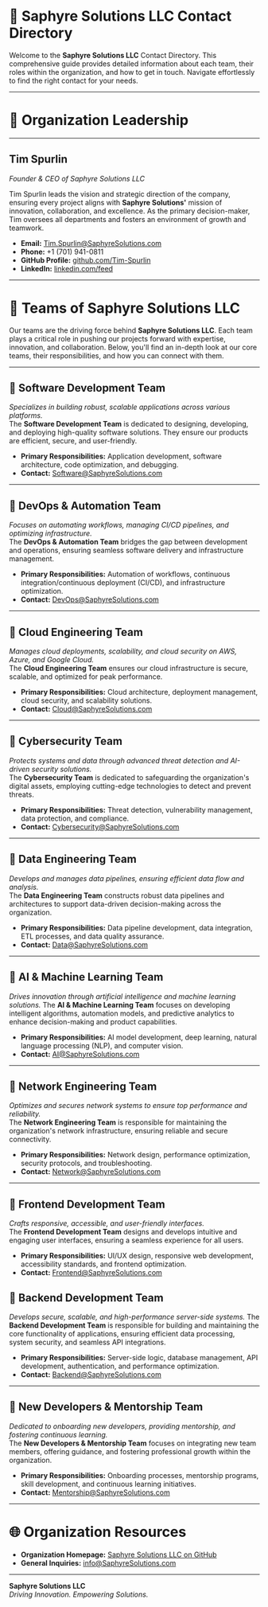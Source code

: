 # 👤 **Saphyre Solutions LLC Contact Directory**

Welcome to the **Saphyre Solutions LLC** Contact Directory. This comprehensive guide provides detailed information about each team, their roles within the organization, and how to get in touch. Navigate effortlessly to find the right contact for your needs.

---

# 👑 **Organization Leadership**  

---

## **Tim Spurlin**  
*Founder & CEO of Saphyre Solutions LLC*

Tim Spurlin leads the vision and strategic direction of the company, ensuring every project aligns with **Saphyre Solutions'** mission of innovation, collaboration, and excellence. As the primary decision-maker, Tim oversees all departments and fosters an environment of growth and teamwork.

- **Email:** [Tim.Spurlin@SaphyreSolutions.com](mailto:Tim.Spurlin@SaphyreSolutions.com)  
- **Phone:** +1 (701) 941-0811  
- **GitHub Profile:** [github.com/Tim-Spurlin](https://github.com/Tim-Spurlin)  
- **LinkedIn:** [linkedin.com/feed](https://www.linkedin.com/feed/)

---

# 📆 **Teams of Saphyre Solutions LLC**

Our teams are the driving force behind **Saphyre Solutions LLC**. Each team plays a critical role in pushing our projects forward with expertise, innovation, and collaboration. Below, you'll find an in-depth look at our core teams, their responsibilities, and how you can connect with them.

---

## 🔹 **Software Development Team**  

*Specializes in building robust, scalable applications across various platforms.*  
The **Software Development Team** is dedicated to designing, developing, and deploying high-quality software solutions. They ensure our products are efficient, secure, and user-friendly.

- **Primary Responsibilities:** Application development, software architecture, code optimization, and debugging.
- **Contact:** [Software@SaphyreSolutions.com](mailto:Tim.Spurlin@SaphyreSolutions.com)

---

## 🔹 **DevOps & Automation Team**  

*Focuses on automating workflows, managing CI/CD pipelines, and optimizing infrastructure.*  
The **DevOps & Automation Team** bridges the gap between development and operations, ensuring seamless software delivery and infrastructure management.

- **Primary Responsibilities:** Automation of workflows, continuous integration/continuous deployment (CI/CD), and infrastructure optimization.
- **Contact:** [DevOps@SaphyreSolutions.com](mailto:Tim.Spurlin@SaphyreSolutions.com)

---

## 🔹 **Cloud Engineering Team**  

*Manages cloud deployments, scalability, and cloud security on AWS, Azure, and Google Cloud.*  
The **Cloud Engineering Team** ensures our cloud infrastructure is secure, scalable, and optimized for peak performance.

- **Primary Responsibilities:** Cloud architecture, deployment management, cloud security, and scalability solutions.
- **Contact:** [Cloud@SaphyreSolutions.com](mailto:Tim.Spurlin@SaphyreSolutions.com)

---

## 🔹 **Cybersecurity Team**  

*Protects systems and data through advanced threat detection and AI-driven security solutions.*  
The **Cybersecurity Team** is dedicated to safeguarding the organization's digital assets, employing cutting-edge technologies to detect and prevent threats.

- **Primary Responsibilities:** Threat detection, vulnerability management, data protection, and compliance.
- **Contact:** [Cybersecurity@SaphyreSolutions.com](mailto:Tim.Spurlin@SaphyreSolutions.com)

---

## 🔹 **Data Engineering Team**  

*Develops and manages data pipelines, ensuring efficient data flow and analysis.*  
The **Data Engineering Team** constructs robust data pipelines and architectures to support data-driven decision-making across the organization.

- **Primary Responsibilities:** Data pipeline development, data integration, ETL processes, and data quality assurance.
- **Contact:** [Data@SaphyreSolutions.com](mailto:Tim.Spurlin@SaphyreSolutions.com)

---

## 🔹 **AI & Machine Learning Team**
*Drives innovation through artificial intelligence and machine learning solutions.*
The **AI & Machine Learning Team** focuses on developing intelligent algorithms, automation models, and predictive analytics to enhance decision-making and product capabilities.

- **Primary Responsibilities:** AI model development, deep learning, natural language processing (NLP), and computer vision.
- **Contact:** [AI@SaphyreSolutions.com](Tim.Spurlin@SaphyreSolutions.com)


---

## 🔹 **Network Engineering Team**  

*Optimizes and secures network systems to ensure top performance and reliability.*  
The **Network Engineering Team** is responsible for maintaining the organization's network infrastructure, ensuring reliable and secure connectivity.

- **Primary Responsibilities:** Network design, performance optimization, security protocols, and troubleshooting.
- **Contact:** [Network@SaphyreSolutions.com](mailto:Tim.Spurlin@SaphyreSolutions.com)

---

## 🔹 **Frontend Development Team**  

*Crafts responsive, accessible, and user-friendly interfaces.*  
The **Frontend Development Team** designs and develops intuitive and engaging user interfaces, ensuring a seamless experience for all users.

- **Primary Responsibilities:** UI/UX design, responsive web development, accessibility standards, and frontend optimization.
- **Contact:** [Frontend@SaphyreSolutions.com](mailto:Tim.Spurlin@SaphyreSolutions.com)

## 🔹 **Backend Development Team**
*Develops secure, scalable, and high-performance server-side systems.*
The **Backend Development Team** is responsible for building and maintaining the core functionality of applications, ensuring efficient data processing, system security, and seamless API integrations.

- **Primary Responsibilities:** Server-side logic, database management, API development, authentication, and performance optimization.
- **Contact:** [Backend@SaphyreSolutions.com](Tim.Spurlin@SaphyreSolutions.com)

---

## 🔹 **New Developers & Mentorship Team**  

*Dedicated to onboarding new developers, providing mentorship, and fostering continuous learning.*  
The **New Developers & Mentorship Team** focuses on integrating new team members, offering guidance, and fostering professional growth within the organization.

- **Primary Responsibilities:** Onboarding processes, mentorship programs, skill development, and continuous learning initiatives.
- **Contact:** [Mentorship@SaphyreSolutions.com](mailto:Tim.Spurlin@SaphyreSolutions.com)

---

# 🌐 **Organization Resources**

- **Organization Homepage:** [Saphyre Solutions LLC on GitHub](https://github.com/Saphyre-Solutions-LLC)  
- **General Inquiries:** [info@SaphyreSolutions.com](mailto:Tim.Spurlin@SaphyreSolutions.com)

---

**Saphyre Solutions LLC**  
*Driving Innovation. Empowering Solutions.*

